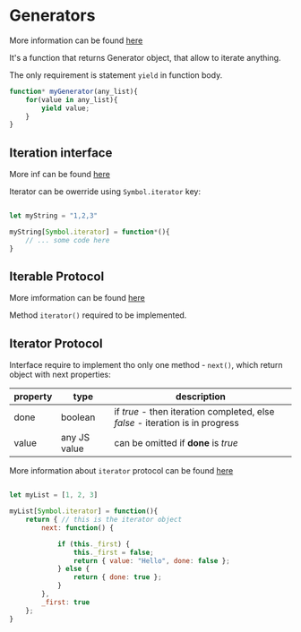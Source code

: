 # Generators

More information can be found [here](https://developer.mozilla.org/en-US/docs/Web/JavaScript/Reference/Statements/function*)

It's a function that returns Generator object, that allow to iterate anything. 

The only requirement is statement `yield` in function body.

``` js
function* myGenerator(any_list){
    for(value in any_list){
        yield value;
    }
}
```

## Iteration interface

More inf can be found [here](https://developer.mozilla.org/en-US/docs/Web/JavaScript/Reference/Iteration_protocols)

Iterator can be owerride using `Symbol.iterator` key:

``` js

let myString = "1,2,3"

myString[Symbol.iterator] = function*(){
    // ... some code here
}
```

## Iterable Protocol

More imformation can be found [here](https://developer.mozilla.org/en-US/docs/Web/JavaScript/Reference/Iteration_protocols#iterable)

Method `iterator()` required to be implemented.

## Iterator Protocol

Interface require to implement tho only one method - `next()`, which return object with next properties:

|property|type|description|
|--------|----|-----------|
|done|boolean|if *true* - then iteration completed, else *false* - iteration is in progress|
|value|any JS value|can be omitted if **done** is *true*|

More information about `iterator` protocol can be found [here](https://developer.mozilla.org/en-US/docs/Web/JavaScript/Reference/Iteration_protocols#iterator)

``` js

let myList = [1, 2, 3]

myList[Symbol.iterator] = function(){
    return { // this is the iterator object
        next: function() {

            if (this._first) {
                this._first = false;
                return { value: "Hello", done: false };
            } else {
                return { done: true };
            }
        },
        _first: true
    };
}

```
